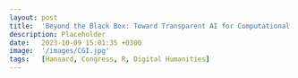 ```yaml
---
layout: post
title:  'Beyond the Black Box: Toward Transparent AI for Computational Text Analysis in the Digital Humanities'
description: Placeholder
date:   2023-10-09 15:01:35 +0300
image:  '/images/CGI.jpg'
tags:   [Hansard, Congress, R, Digital Humanities]
---
```

